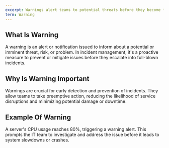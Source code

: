 ```yaml
---
excerpt: Warnings alert teams to potential threats before they become full incidents requiring response.
term: Warning
---
```

## What Is Warning

A warning is an alert or notification issued to inform about a potential or imminent threat, risk, or problem. In incident management, it's a proactive measure to prevent or mitigate issues before they escalate into full-blown incidents.

## Why Is Warning Important

Warnings are crucial for early detection and prevention of incidents. They allow teams to take preemptive action, reducing the likelihood of service disruptions and minimizing potential damage or downtime.

## Example Of Warning

A server's CPU usage reaches 80%, triggering a warning alert. This prompts the IT team to investigate and address the issue before it leads to system slowdowns or crashes.